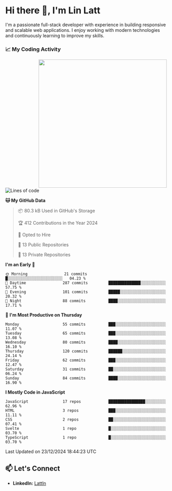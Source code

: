 # Hi there 👋, I'm Lin Latt

I'm a passionate full-stack developer with experience in building responsive and scalable web applications. I enjoy working with modern technologies and continuously learning to improve my skills.

### 📈 My Coding Activity 
<img src="https://github.com/user-attachments/assets/6cec4854-3eec-4600-9120-9be1d3cb2bfe"  width="400px" align="right">

<!--START_SECTION:waka-->
![Lines of code](https://img.shields.io/badge/From%20Hello%20World%20I%27ve%20Written-298.2%20thousand%20lines%20of%20code-blue)

**🐱 My GitHub Data** 

> 📦 80.3 kB Used in GitHub's Storage 
 > 
> 🏆 412 Contributions in the Year 2024
 > 
> 💼 Opted to Hire
 > 
> 📜 13 Public Repositories 
 > 
> 🔑 13 Private Repositories 
 > 
**I'm an Early 🐤** 

```text
🌞 Morning                21 commits          █░░░░░░░░░░░░░░░░░░░░░░░░   04.23 % 
🌆 Daytime                287 commits         ██████████████░░░░░░░░░░░   57.75 % 
🌃 Evening                101 commits         █████░░░░░░░░░░░░░░░░░░░░   20.32 % 
🌙 Night                  88 commits          ████░░░░░░░░░░░░░░░░░░░░░   17.71 % 
```
📅 **I'm Most Productive on Thursday** 

```text
Monday                   55 commits          ███░░░░░░░░░░░░░░░░░░░░░░   11.07 % 
Tuesday                  65 commits          ███░░░░░░░░░░░░░░░░░░░░░░   13.08 % 
Wednesday                80 commits          ████░░░░░░░░░░░░░░░░░░░░░   16.10 % 
Thursday                 120 commits         ██████░░░░░░░░░░░░░░░░░░░   24.14 % 
Friday                   62 commits          ███░░░░░░░░░░░░░░░░░░░░░░   12.47 % 
Saturday                 31 commits          ██░░░░░░░░░░░░░░░░░░░░░░░   06.24 % 
Sunday                   84 commits          ████░░░░░░░░░░░░░░░░░░░░░   16.90 % 
```


**I Mostly Code in JavaScript** 

```text
JavaScript               17 repos            ████████████████░░░░░░░░░   62.96 % 
HTML                     3 repos             ███░░░░░░░░░░░░░░░░░░░░░░   11.11 % 
CSS                      2 repos             ██░░░░░░░░░░░░░░░░░░░░░░░   07.41 % 
Svelte                   1 repo              █░░░░░░░░░░░░░░░░░░░░░░░░   03.70 % 
TypeScript               1 repo              █░░░░░░░░░░░░░░░░░░░░░░░░   03.70 % 
```




 Last Updated on 23/12/2024 18:44:23 UTC
<!--END_SECTION:waka-->

## 📫 Let's Connect

- **LinkedIn:** [Lattln](https://linkedin.com/in/lin-latt)
<!-- - **Portfolio:** [Your Portfolio](https://yourportfolio.com) -->
